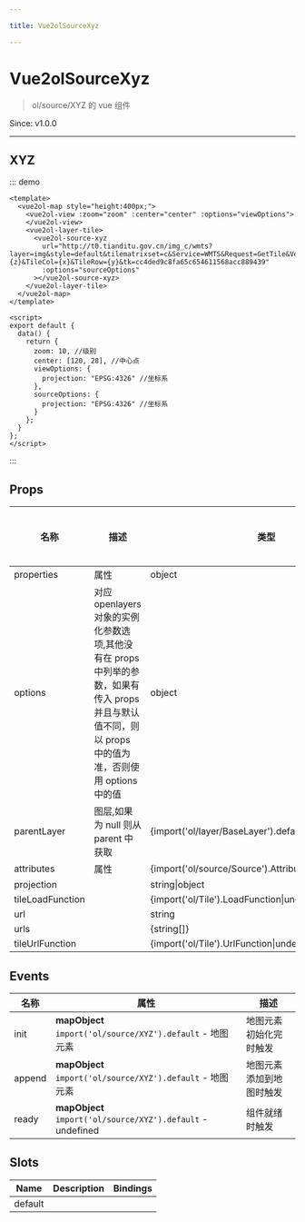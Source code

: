 ```yaml
---

title: Vue2olSourceXyz

---
```


# Vue2olSourceXyz

> ol/source/XYZ 的 vue 组件

Since: v1.0.0

---

## XYZ

::: demo

```vue
<template>
  <vue2ol-map style="height:400px;">
    <vue2ol-view :zoom="zoom" :center="center" :options="viewOptions">
    </vue2ol-view>
    <vue2ol-layer-tile>
      <vue2ol-source-xyz
        url="http://t0.tianditu.gov.cn/img_c/wmts?layer=img&style=default&tilematrixset=c&Service=WMTS&Request=GetTile&Version=1.0.0&Format=tiles&TileMatrix={z}&TileCol={x}&TileRow={y}&tk=cc4ded9c8fa65c654611568acc889439"
        :options="sourceOptions"
      ></vue2ol-source-xyz>
    </vue2ol-layer-tile>
  </vue2ol-map>
</template>

<script>
export default {
  data() {
    return {
      zoom: 10, //级别
      center: [120, 28], //中心点
      viewOptions: {
        projection: "EPSG:4326" //坐标系
      },
      sourceOptions: {
        projection: "EPSG:4326" //坐标系
      }
    };
  }
};
</script>
```

:::

## Props

| 名称             | 描述                                                                                                                                                  | 类型                                                    | 取值范围 | 默认值 |
| ---------------- | ----------------------------------------------------------------------------------------------------------------------------------------------------- | ------------------------------------------------------- | -------- | ------ |
| properties       | 属性                                                                                                                                                  | object                                                  | -        |        |
| options          | 对应 openlayers 对象的实例化参数选项,其他没有在 props 中列举的参数，如果有传入 props 并且与默认值不同，则以 props 中的值为准，否则使用 options 中的值 | object                                                  | -        |        |
| parentLayer      | 图层,如果为 null 则从 parent 中获取                                                                                                                   | {import('ol/layer/BaseLayer').default}                  | -        |        |
| attributes       | 属性                                                                                                                                                  | {import('ol/source/Source').AttributionLike\|undefined} | -        |        |
| projection       |                                                                                                                                                       | string\|object                                          | -        |        |
| tileLoadFunction |                                                                                                                                                       | {import('ol/Tile').LoadFunction\|undefined}             | -        |        |
| url              |                                                                                                                                                       | string                                                  | -        |        |
| urls             |                                                                                                                                                       | {string[]}                                              | -        |        |
| tileUrlFunction  |                                                                                                                                                       | {import('ol/Tile').UrlFunction\|undefined}              | -        |        |

## Events

| 名称   | 属性                                                        | 描述                     |
| ------ | ----------------------------------------------------------- | ------------------------ |
| init   | **mapObject** `import('ol/source/XYZ').default` - 地图元素  | 地图元素初始化完时触发   |
| append | **mapObject** `import('ol/source/XYZ').default` - 地图元素  | 地图元素添加到地图时触发 |
| ready  | **mapObject** `import('ol/source/XYZ').default` - undefined | 组件就绪时触发           |

## Slots

| Name    | Description | Bindings |
| ------- | ----------- | -------- |
| default |             |          |
